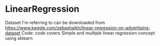 # LinearRegression
Dataset I'm referring to can be downloaded from https://www.kaggle.com/zebashaikh/linear-regression-on-advertising-dataset
Code:
code covers Simple and mulitple linear regression concept using sklearn
